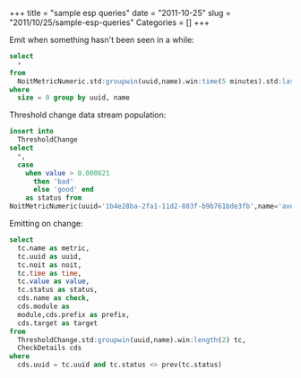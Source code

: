 +++
title = "sample esp queries"
date = "2011-10-25"
slug = "2011/10/25/sample-esp-queries"
Categories = []
+++

Emit when something hasn't been seen in a while:

```sql
select 
  * 
from 
  NoitMetricNumeric.std:groupwin(uuid,name).win:time(5 minutes).std:lastevent().std:size() 
where 
  size = 0 group by uuid, name
```
<!--more-->
Threshold change data stream population:

```sql
insert into 
  ThresholdChange 
select 
  *, 
  case 
    when value > 0.000821 
      then 'bad' 
      else 'good' end 
    as status from 
NoitMetricNumeric(uuid='1b4e28ba-2fa1-11d2-883f-b9b761bde3fb',name='average')
```

Emitting on change:

```sql
select 
  tc.name as metric,
  tc.uuid as uuid,
  tc.noit as noit,
  tc.time as time,
  tc.value as value,
  tc.status as status,
  cds.name as check,
  cds.module as 
  module,cds.prefix as prefix,
  cds.target as target 
from 
  ThresholdChange.std:groupwin(uuid,name).win:length(2) tc, 
  CheckDetails cds 
where 
  cds.uuid = tc.uuid and tc.status <> prev(tc.status)
```

